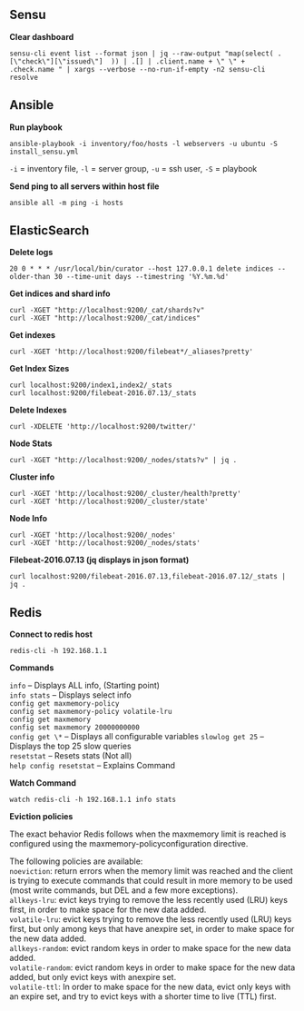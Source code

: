## Sensu

**Clear dashboard**
```
sensu-cli event list --format json | jq --raw-output "map(select( .[\"check\"][\"issued\"]  )) | .[] | .client.name + \" \" +  .check.name " | xargs --verbose --no-run-if-empty -n2 sensu-cli resolve 
```

## Ansible

**Run playbook**
```
ansible-playbook -i inventory/foo/hosts -l webservers -u ubuntu -S install_sensu.yml 
```     
`-i` = inventory file, `-l` = server group, `-u` = ssh user, `-S` = playbook

**Send ping to all servers within host file**
```
ansible all -m ping -i hosts 
```

## ElasticSearch

**Delete logs**
```
20 0 * * * /usr/local/bin/curator --host 127.0.0.1 delete indices --older-than 30 --time-unit days --timestring '%Y.%m.%d'
```

**Get indices and shard info**
```
curl -XGET "http://localhost:9200/_cat/shards?v"
curl -XGET "http://localhost:9200/_cat/indices"
```

**Get indexes**
```
curl -XGET 'http://localhost:9200/filebeat*/_aliases?pretty'
```

**Get Index Sizes**
```
curl localhost:9200/index1,index2/_stats
curl localhost:9200/filebeat-2016.07.13/_stats
```

**Delete Indexes**
```
curl -XDELETE 'http://localhost:9200/twitter/'
```

**Node Stats**
```
curl -XGET "http://localhost:9200/_nodes/stats?v" | jq .
```

**Cluster info**
```
curl -XGET 'http://localhost:9200/_cluster/health?pretty'
curl -XGET 'http://localhost:9200/_cluster/state'
```

**Node Info**
```
curl -XGET 'http://localhost:9200/_nodes'
curl -XGET 'http://localhost:9200/_nodes/stats'
```

**Filebeat-2016.07.13 (jq displays in json format)**
```
curl localhost:9200/filebeat-2016.07.13,filebeat-2016.07.12/_stats | jq .
```

## Redis

**Connect to redis host**
```
redis-cli -h 192.168.1.1
```

**Commands**

`info`      – Displays ALL info, (Starting point)   
`info stats`      – Displays select info    
`config get maxmemory-policy`   
`config set maxmemory-policy volatile-lru`  
`config get maxmemory`  
`config set maxmemory 20000000000`  
`config get \*`      – Displays all configurable variables 
`slowlog get 25`      – Displays the top 25 slow queries  
`resetstat`      –  Resets stats (Not all)  
`help config resetstat`      – Explains Command 


**Watch Command**
```
watch redis-cli -h 192.168.1.1 info stats
```

**Eviction policies**   

The exact behavior Redis follows when the maxmemory limit is reached is configured using the maxmemory-policyconfiguration directive.

The following policies are available:   
`noeviction`: return errors when the memory limit was reached and the client is trying to execute commands that could result in more memory to be used (most write commands, but DEL and a few more exceptions).    
`allkeys-lru`: evict keys trying to remove the less recently used (LRU) keys first, in order to make space for the new data added.    
`volatile-lru`: evict keys trying to remove the less recently used (LRU) keys first, but only among keys that have anexpire set, in order to make space for the new data added.  
`allkeys-random`: evict random keys in order to make space for the new data added.  
`volatile-random`: evict random keys in order to make space for the new data added, but only evict keys with anexpire set.  
`volatile-ttl`: In order to make space for the new data, evict only keys with an expire set, and try to evict keys with a shorter time to live (TTL) first. 
